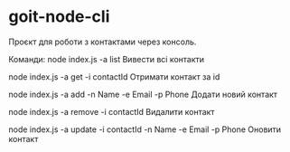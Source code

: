 # goit-node-cli

Проєкт для роботи з контактами через консоль.

Команди:
node index.js -a list
Вивести всі контакти

node index.js -a get -i contactId
Отримати контакт за id

node index.js -a add -n Name -e Email -p Phone
Додати новий контакт

node index.js -a remove -i contactId
Видалити контакт

node index.js -a update -i contactId -n Name -e Email -p Phone
Оновити контакт
